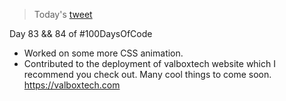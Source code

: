 > Today's [tweet](https://twitter.com/umuks_/status/1392073388823298056?s=20)

Day 83 && 84 of #100DaysOfCode 

- Worked on some more CSS animation.
- Contributed to the deployment of valboxtech website which I recommend you check out. Many cool things to come soon.
https://valboxtech.com
